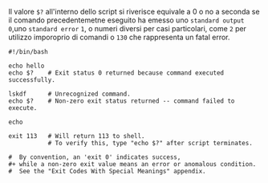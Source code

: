 Il valore `$?` all'interno dello script si riverisce equivale a 0 o no a seconda se il comando 
precedentemetne eseguito ha emesso uno `standard output` `0`,uno `standard error` `1`, o numeri diversi 
per casi particolari, come `2` per utilizzo imporoprio di comandi o `130` che rappresenta un fatal error.

```
#!/bin/bash
 
echo hello
echo $?    # Exit status 0 returned because command executed successfully.
 
lskdf      # Unrecognized command.
echo $?    # Non-zero exit status returned -- command failed to execute.
 
echo
 
exit 113   # Will return 113 to shell.
           # To verify this, type "echo $?" after script terminates.
 
#  By convention, an 'exit 0' indicates success,
#+ while a non-zero exit value means an error or anomalous condition.
#  See the "Exit Codes With Special Meanings" appendix.
```
